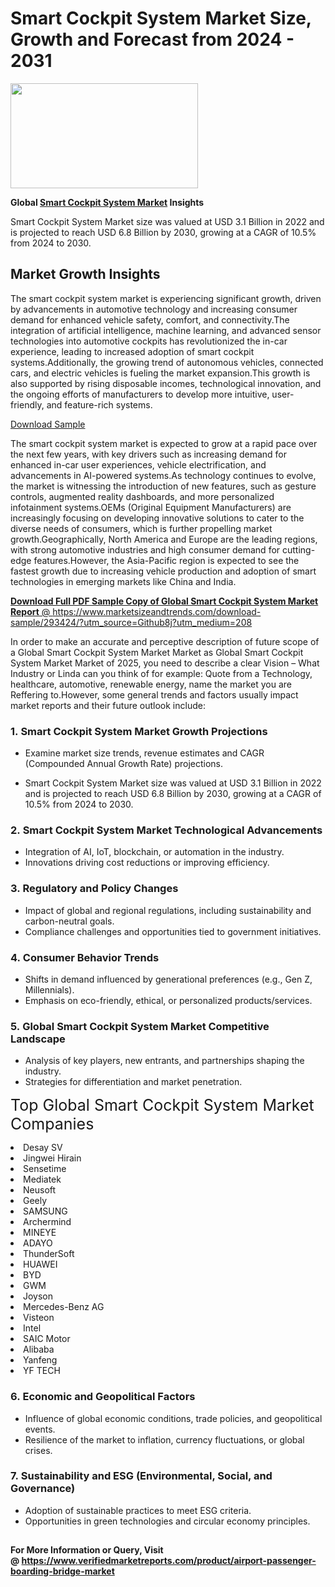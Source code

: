 <H1>Smart Cockpit System Market Size, Growth and Forecast from 2024 - 2031</H1><img class="aligncenter size-medium wp-image-584254" src="https://thirdeyenews.in/wp-content/uploads/2024/09/Global-Market-Research-300x168.jpeg" alt="" width="300" height="168" /><p><strong>Global&nbsp;<a href="https://www.marketsizeandtrends.com/download-sample/293424/?utm_source=Github8j?utm_medium=208">Smart Cockpit System Market</a> Insights</strong></p><p>Smart Cockpit System Market size was valued at USD 3.1 Billion in 2022 and is projected to reach USD 6.8 Billion by 2030, growing at a CAGR of 10.5% from 2024 to 2030.</p><p><h2>Market Growth Insights</h2> <p>The smart cockpit system market is experiencing significant growth, driven by advancements in automotive technology and increasing consumer demand for enhanced vehicle safety, comfort, and connectivity.The integration of artificial intelligence, machine learning, and advanced sensor technologies into automotive cockpits has revolutionized the in-car experience, leading to increased adoption of smart cockpit systems.Additionally, the growing trend of autonomous vehicles, connected cars, and electric vehicles is fueling the market expansion.This growth is also supported by rising disposable incomes, technological innovation, and the ongoing efforts of manufacturers to develop more intuitive, user-friendly, and feature-rich systems.</p> <p><a href="#">Download Sample</a></p> <p>The smart cockpit system market is expected to grow at a rapid pace over the next few years, with key drivers such as increasing demand for enhanced in-car user experiences, vehicle electrification, and advancements in AI-powered systems.As technology continues to evolve, the market is witnessing the introduction of new features, such as gesture controls, augmented reality dashboards, and more personalized infotainment systems.OEMs (Original Equipment Manufacturers) are increasingly focusing on developing innovative solutions to cater to the diverse needs of consumers, which is further propelling market growth.Geographically, North America and Europe are the leading regions, with strong automotive industries and high consumer demand for cutting-edge features.However, the Asia-Pacific region is expected to see the fastest growth due to increasing vehicle production and adoption of smart technologies in emerging markets like China and India.</p> <p><a href="#"></p><p><span class=""><strong>Download Full PDF Sample Copy of Global Smart Cockpit System Market Report</strong> @ <a href="https://www.marketsizeandtrends.com/download-sample/293424/?utm_source=Github8j?utm_medium=208" target="_blank">https://www.marketsizeandtrends.com/download-sample/293424/?utm_source=Github8j?utm_medium=208</a></span></p><p>In order to make an accurate and perceptive description of future scope of a Global&nbsp;Smart Cockpit System Market Market as Global&nbsp;Smart Cockpit System Market Market of 2025, you need to describe a clear Vision &ndash; What Industry or Linda can you think of for example: Quote from a Technology, healthcare, automotive, renewable energy, name the market you are Reffering to.However, some general trends and factors usually impact market reports and their future outlook include:</p><h3>1.&nbsp;<strong>Smart Cockpit System Market Growth Projections</strong></h3><ul><li>Examine market size trends, revenue estimates and CAGR (Compounded Annual Growth Rate) projections.</li><li><p>Smart Cockpit System Market size was valued at USD 3.1 Billion in 2022 and is projected to reach USD 6.8 Billion by 2030, growing at a CAGR of 10.5% from 2024 to 2030.</p></li></ul><h3>2.&nbsp;<strong>Smart Cockpit System Market Technological Advancements</strong></h3><ul><li>Integration of AI, IoT, blockchain, or automation in the industry.</li><li>Innovations driving cost reductions or improving efficiency.</li></ul><h3>3.&nbsp;<strong>Regulatory and Policy Changes</strong></h3><ul><li>Impact of global and regional regulations, including sustainability and carbon-neutral goals.</li><li>Compliance challenges and opportunities tied to government initiatives.</li></ul><h3>4.&nbsp;<strong>Consumer Behavior Trends</strong></h3><ul><li>Shifts in demand influenced by generational preferences (e.g., Gen Z, Millennials).</li><li>Emphasis on eco-friendly, ethical, or personalized products/services.</li></ul><h3>5.&nbsp;<strong>Global Smart Cockpit System Market Competitive Landscape</strong></h3><ul><li>Analysis of key players, new entrants, and partnerships shaping the industry.</li><li>Strategies for differentiation and market penetration.</li></ul><p data-pm-slice="1 1 []"><span style="color: inherit; font-family: inherit; font-size: 25px;">Top Global Smart Cockpit System Market Companies</span></p><div class="" data-test-id=""><p><li>Desay SV</li><li> Jingwei Hirain</li><li> Sensetime</li><li> Mediatek</li><li> Neusoft</li><li> Geely</li><li> SAMSUNG</li><li> Archermind</li><li> MINEYE</li><li> ADAYO</li><li> ThunderSoft</li><li> HUAWEI</li><li> BYD</li><li> GWM</li><li> Joyson</li><li> Mercedes-Benz AG</li><li> Visteon</li><li> Intel</li><li> SAIC Motor</li><li> Alibaba</li><li> Yanfeng</li><li> YF TECH</li></p></div><h3>6.&nbsp;<strong>Economic and Geopolitical Factors</strong></h3><ul><li>Influence of global economic conditions, trade policies, and geopolitical events.</li><li>Resilience of the market to inflation, currency fluctuations, or global crises.</li></ul><h3>7.&nbsp;<strong>Sustainability and ESG (Environmental, Social, and Governance)</strong></h3><ul><li>Adoption of sustainable practices to meet ESG criteria.</li><li>Opportunities in green technologies and circular economy principles.</li></ul><h2><strong style="font-size: 14px;">For More Information or Query, Visit @&nbsp;</strong><a style="background-color: #ffffff; font-size: 14px;" href="https://www.marketsizeandtrends.com/report/smart-cockpit-system-market/" target="_blank">https://www.verifiedmarketreports.com/product/airport-passenger-boarding-bridge-market</a></h2>